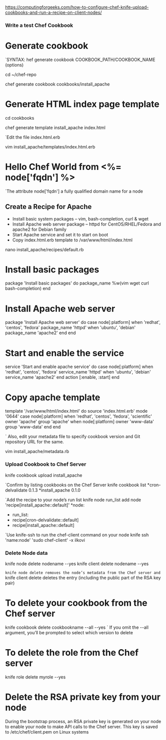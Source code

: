 
https://computingforgeeks.com/how-to-configure-chef-knife-upload-cookbooks-and-run-a-recipe-on-client-nodes/


### Write a test Chef Cookbook

# Generate cookbook

`SYNTAX: hef generate cookbook COOKBOOK_PATH/COOKBOOK_NAME (options)

cd ~/chef-repo
 
chef generate cookbook  cookbooks/install_apache


# Generate HTML index page template

cd cookbooks

chef generate template install_apache index.html

`Edit the file index.html.erb

vim install_apache/templates/index.html.erb

<html>
  <body>
    <h1>Hello Chef World from <%= node['fqdn'] %></h1>
  </body>
</html>

`The attribute node['fqdn'] a fully qualified domain name for a node



## Create a Recipe for Apache

- Install basic system packages – vim, bash-completion, curl & wget
- Install Apache web server package – httpd for CentOS/RHEL/Fedora and apache2 for Debian family
- Start Apache service and set it to start on boot
- Copy index.html.erb template to /var/www/html/index.html







nano install_apache/recipes/default.rb

# Install basic packages

package 'Install basic packages' do
  package_name %w(vim wget curl bash-completion)
end


# Install Apache web server
package 'Install Apache web server' do
  case node[:platform]
  when 'redhat', 'centos', 'fedora'
    package_name 'httpd'
  when 'ubuntu', 'debian'
    package_name 'apache2'
  end
end

# Start and enable the service

service 'Start and enable apache service' do
  case node[:platform]
  when 'redhat', 'centos', 'fedora'
    service_name 'httpd'
  when 'ubuntu', 'debian'
    service_name 'apache2'
  end
  action [:enable, :start]
end

# Copy apache template

template '/var/www/html/index.html' do
  source 'index.html.erb'
  mode '0644'
  case node[:platform]
  when 'redhat', 'centos', 'fedora', 'scientific'
    owner 'apache'
    group 'apache'
  when node[:platform]
    owner 'www-data'
    group 'www-data'
  end
end






` Also, edit your metadata file to specify cookbook version and Git repository URL for the same.

vim install_apache/metadata.rb





###  Upload Cookbook to Chef Server

knife cookbook upload install_apache

`Confirm by listing cookbooks on the Chef Server
knife cookbook list
*cron-delvalidate   0.1.3
*install_apache     0.1.0



`Add the recipe to your node’s run list
knife node run_list add node 'recipe[install_apache::default]'
*node:
*  run_list:
*    recipe[cron-delvalidate::default]
*    recipe[install_apache::default]


`Use knife-ssh to run the chef-client command on your node
knife ssh 'name:node' 'sudo chef-client' -x ilkovi


### Delete Node data

knife node delete nodename --yes
knife client delete nodename --yes

`knife node delete removes the node’s metadata from the Chef server and 
`knife client delete  deletes the entry (including the public part of the RSA key pair) 

# To delete your cookbook from the Chef server

knife cookbook delete cookbookname --all --yes
` If you omit the --all argument, you’ll be prompted to select which version to delete


# To delete the role from the Chef server

knife role delete myrole --yes



# Delete the RSA private key from your node

During the bootstrap process, an RSA private key is generated on your node to
enable your node to make API calls to the Chef server. This key is saved to
/etc/chef/client.pem on Linux systems
